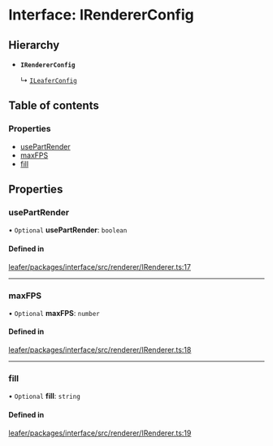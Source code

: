# Interface: IRendererConfig

## Hierarchy

- **`IRendererConfig`**

  ↳ [`ILeaferConfig`](ILeaferConfig.md)

## Table of contents

### Properties

- [usePartRender](IRendererConfig.md#usepartrender)
- [maxFPS](IRendererConfig.md#maxfps)
- [fill](IRendererConfig.md#fill)

## Properties

### usePartRender

• `Optional` **usePartRender**: `boolean`

#### Defined in

[leafer/packages/interface/src/renderer/IRenderer.ts:17](https://github.com/leaferjs/leafer/blob/27a24ec/packages/interface/src/renderer/IRenderer.ts#L17)

___

### maxFPS

• `Optional` **maxFPS**: `number`

#### Defined in

[leafer/packages/interface/src/renderer/IRenderer.ts:18](https://github.com/leaferjs/leafer/blob/27a24ec/packages/interface/src/renderer/IRenderer.ts#L18)

___

### fill

• `Optional` **fill**: `string`

#### Defined in

[leafer/packages/interface/src/renderer/IRenderer.ts:19](https://github.com/leaferjs/leafer/blob/27a24ec/packages/interface/src/renderer/IRenderer.ts#L19)
